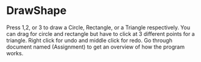 # DrawShape
Press 1,2, or 3 to draw a Circle, Rectangle, or a Triangle respectively.
You can drag for circle and rectangle but have to click at 3 different points for a triangle.
Right click for undo and middle click for redo.
Go through document named (Assignment) to get an overview of how the program works.
